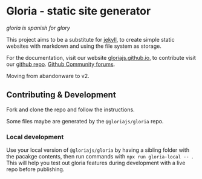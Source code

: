 # Gloria - static site generator

*gloria is spanish for glory*

This project aims to be a substitute for [jekyll](https://jekyllrb.com/), to create simple static websites with markdown and using the file system as storage.

For the documentation, visit our website [gloriajs.github.io](https://gloriajs.github.io), to
contribute visit our [github repo](https://github.com/dvidsilva/gloria). [Github Community forums](https://github.com/gloriajs/gloriajs.github.io/discussions).

Moving from abandonware to v2.

## Contributing & Development

Fork and clone the repo and follow the instructions.

Some files maybe are generated by the `@gloriajs/gloria` repo.

### Local development

Use your local version of `@gloriajs/gloria` by having a sibling folder with the pacakge contents, then run commands with `npx run gloria-local -- `. This will help you test out gloria features during development with a live repo before publishing.
